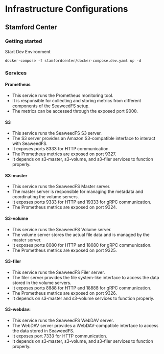 # Infrastructure Configurations

## Stamford Center
### Getting started
Start Dev Environment
```
docker-compose -f stamfordcenter/docker-compose.dev.yaml up -d
```

### Services
#### Prometheus
- This service runs the Prometheus monitoring tool.
- It is responsible for collecting and storing metrics from different components of the SeaweedFS setup.
- The metrics can be accessed through the exposed port 9000.

#### S3
- This service runs the SeaweedFS S3 server.
- The S3 server provides an Amazon S3-compatible interface to interact with 
SeaweedFS.
- It exposes ports 8333 for HTTP communication.
- The Prometheus metrics are exposed on port 9327.
- It depends on s3-master, s3-volume, and s3-filer services to function properly.

#### S3-master
- This service runs the SeaweedFS Master server.
- The master server is responsible for managing the metadata and coordinating the volume servers.
- It exposes ports 9333 for HTTP and 19333 for gRPC communication.
- The Prometheus metrics are exposed on port 9324.

#### S3-volume
- This service runs the SeaweedFS Volume server.
- The volume server stores the actual file data and is managed by the master server.
- It exposes ports 8080 for HTTP and 18080 for gRPC communication.
- The Prometheus metrics are exposed on port 9325.

#### S3-filer
- This service runs the SeaweedFS Filer server.
- The filer server provides the file system-like interface to access the data stored in the volume servers.
- It exposes ports 8888 for HTTP and 18888 for gRPC communication.
- The Prometheus metrics are exposed on port 9326.
- It depends on s3-master and s3-volume services to function properly.

#### S3-webdav:
- This service runs the SeaweedFS WebDAV server.
- The WebDAV server provides a WebDAV-compatible interface to access the data stored in SeaweedFS.
- It exposes port 7333 for HTTP communication.
- It depends on s3-master, s3-volume, and s3-filer services to function properly.
